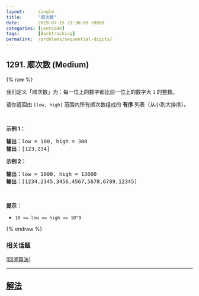 ```yaml
---
layout:     single
title:      "顺次数"
date:       2019-07-15 21:30:00 +0800
categories: [Leetcode]
tags:       [Backtracking]
permalink:  /problems/sequential-digits/
---
```


## 1291. 顺次数 (Medium)

{% raw %}

<p>我们定义「顺次数」为：每一位上的数字都比前一位上的数字大 <code>1</code> 的整数。</p>

<p>请你返回由&nbsp;<code>[low, high]</code>&nbsp;范围内所有顺次数组成的 <strong>有序</strong> 列表（从小到大排序）。</p>

<p>&nbsp;</p>

<p><strong>示例 1：</strong></p>

<pre><strong>输出：</strong>low = 100, high = 300
<strong>输出：</strong>[123,234]
</pre>

<p><strong>示例 2：</strong></p>

<pre><strong>输出：</strong>low = 1000, high = 13000
<strong>输出：</strong>[1234,2345,3456,4567,5678,6789,12345]
</pre>

<p>&nbsp;</p>

<p><strong>提示：</strong></p>

<ul>
	<li><code>10 &lt;= low &lt;= high &lt;= 10^9</code></li>
</ul>

{% endraw %}

### 相关话题
  [[回溯算法](https://github.com/openset/leetcode/tree/master/tag/backtracking/README.md)]

---

## [解法](https://github.com/openset/leetcode/tree/master/problems/sequential-digits)
